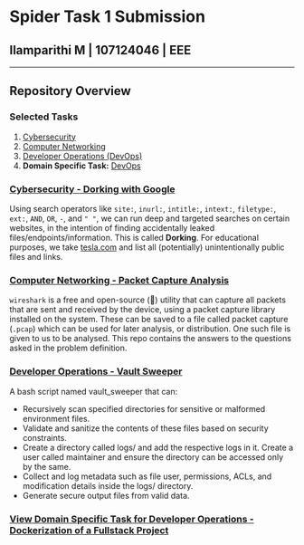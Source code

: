 # Spider Task 1 Submission

## Ilamparithi M | 107124046 | EEE

***

## Repository Overview

### Selected Tasks
1. [Cybersecurity](common/cybersecurity/README.md)
2. [Computer Networking](common/networking/README.md)
3. [Developer Operations (DevOps)](common/devops/)
4. **Domain Specific Task:** [DevOps](domain_specific/devops/)

### [Cybersecurity - Dorking with Google](common/cybersecurity/README.md)

Using search operators like `site:`, `inurl:`, `intitle:`, `intext:`, `filetype:`, `ext:`, `AND`, `OR`, `-`, and `" "`, we can run deep and targeted searches on certain websites, in the intention of finding accidentally leaked files/endpoints/information. This is called **Dorking**. For educational purposes, we take [tesla.com](https;//tesla.com) and list all (potentially) unintentionally public files and links.

### [Computer Networking - Packet Capture Analysis](common/networking/README.md)

`wireshark` is a free and open-source (🎉) utility that can capture all packets that are sent and received by the device, using a packet capture library installed on the system. These can be saved to a file called packet capture (`.pcap`) which can be used for later analysis, or distribution. One such file is given to us to be analysed. This repo contains the answers to the questions asked in the problem definition.

### [Developer Operations - Vault Sweeper](common/devops/)

A bash script named vault_sweeper that can:
- Recursively scan specified directories for sensitive or malformed environment files.
- Validate and sanitize the contents of these files based on security constraints.
- Create a directory called logs/ and add the respective logs in it. Create a user called maintainer and ensure the directory can be accessed only by the same.
- Collect and log metadata such as file user, permissions, ACLs, and modification details inside the logs/ directory.
- Generate secure output files from valid data.

### [View Domain Specific Task for Developer Operations - Dockerization of a Fullstack Project](domain_specific/devops/)
